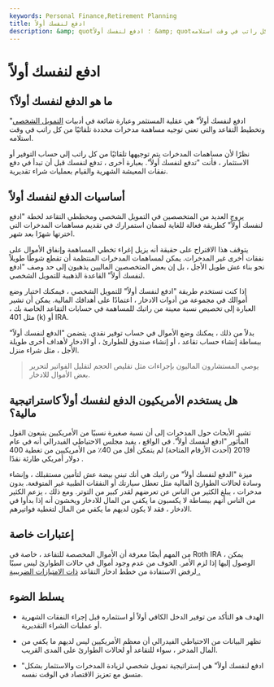 ```yaml
---
keywords: Personal Finance,Retirement Planning
title: ادفع لنفسك أولاً
description: &amp; quot؛ ادفع لنفسك أولاً &amp; quot؛ يعني توجيه مساهمة مدخرات محددة تلقائيًا من كل راتب في وقت استلامه.
---
```


# ادفع لنفسك أولاً
## ما هو الدفع لنفسك أولاً؟

"ادفع لنفسك أولاً" هي عقلية المستثمر وعبارة شائعة في أدبيات [التمويل الشخصي](/personalfinance) وتخطيط التقاعد والتي تعني توجيه مساهمة مدخرات محددة تلقائيًا من كل راتب في وقت استلامه.

نظرًا لأن مساهمات المدخرات يتم توجيهها تلقائيًا من كل راتب إلى حساب التوفير أو الاستثمار ، فأنت "تدفع لنفسك أولاً". بعبارة أخرى ، تدفع لنفسك قبل أن تبدأ في دفع نفقات المعيشة الشهرية والقيام بعمليات شراء تقديرية.

## أساسيات الدفع لنفسك أولاً

يروج العديد من المتخصصين في التمويل الشخصي ومخططي التقاعد لخطة "ادفع لنفسك أولاً" كطريقة فعالة للغاية لضمان استمرارك في تقديم مساهمات المدخرات التي اخترتها شهرًا بعد شهر.

يتوقف هذا الاقتراح على حقيقة أنه يزيل إغراء تخطي المساهمة وإنفاق الأموال على نفقات أخرى غير المدخرات. يمكن لمساهمات المدخرات المنتظمة أن تقطع شوطًا طويلاً نحو بناء عش طويل الأجل ، بل إن بعض المتخصصين الماليين يذهبون إلى حد وصف "ادفع لنفسك أولاً" القاعدة الذهبية للتمويل الشخصي.

إذا كنت تستخدم طريقة "ادفع لنفسك أولاً" للتمويل الشخصي ، فيمكنك اختيار وضع أموالك في مجموعة من أدوات الادخار ، اعتمادًا على أهدافك المالية. يمكن أن تشير العبارة إلى تخصيص نسبة معينة من راتبك للمساهمة في حسابات التقاعد الخاصة بك ، مثل 401 (k) أو IRA.

بدلاً من ذلك ، يمكنك وضع الأموال في حساب توفير نقدي. يتضمن "الدفع لنفسك أولاً" ببساطة إنشاء حساب تقاعد ، أو إنشاء صندوق للطوارئ ، أو الادخار لأهداف أخرى طويلة الأجل ، مثل شراء منزل.

> يوصي المستشارون الماليون بإجراءات مثل تقليص الحجم لتقليل الفواتير لتحرير بعض الأموال للادخار.

>

## هل يستخدم الأمريكيون الدفع لنفسك أولاً كاستراتيجية مالية؟

تشير الأبحاث حول المدخرات إلى أن نسبة صغيرة نسبيًا من الأمريكيين يتبعون القول المأثور "ادفع لنفسك أولاً". في الواقع ، يفيد مجلس الاحتياطي الفيدرالي أنه في عام 2019 (أحدث الأرقام المتاحة) لم يتمكن أقل من 40٪ من الأمريكيين من تغطية 400 دولار أمريكي طارئة نقدًا .

ميزة "الدفع لنفسك أولاً" من راتبك هي أنك تبني بيضة عش لتأمين مستقبلك ، وإنشاء وسادة لحالات الطوارئ المالية مثل تعطل سيارتك أو النفقات الطبية غير المتوقعة. بدون مدخرات ، يبلغ الكثير من الناس عن تعرضهم لقدر كبير من التوتر. ومع ذلك ، يزعم الكثير من الناس أنهم ببساطة لا يكسبون ما يكفي من المال للادخار ويخشون أنه إذا بدأوا في الادخار ، فقد لا يكون لديهم ما يكفي من المال لتغطية فواتيرهم.

## إعتبارات خاصة

من المهم أيضًا معرفة أن الأموال المخصصة للتقاعد ، خاصة في Roth IRA ، يمكن الوصول إليها إذا لزم الأمر. الخوف من عدم وجود أموال في حالات الطوارئ ليس سببًا لرفض الاستفادة من خطط ادخار التقاعد [ذات الامتيازات الضريبية .](/tax-advantaged)

## يسلط الضوء

- الهدف هو التأكد من توفير الدخل الكافي أولاً أو استثماره قبل إجراء النفقات الشهرية أو عمليات الشراء التقديرية.

- تظهر البيانات من الاحتياطي الفيدرالي أن معظم الأمريكيين ليس لديهم ما يكفي من المال المدخر ، سواء للتقاعد أو لحالات الطوارئ على المدى القريب.

- "ادفع لنفسك أولاً" هي إستراتيجية تمويل شخصي لزيادة المدخرات والاستثمار بشكل متسق مع تعزيز الاقتصاد في الوقت نفسه.

